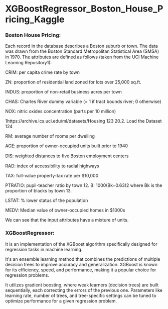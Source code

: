 # XGBoostRegressor_Boston_House_Pricing_Kaggle

### Boston House Pricing:

Each record in the database describes a Boston suburb or town. The data was drawn from the Boston Standard Metropolitan Statistical Area (SMSA) in 1970. The attributes are deﬁned as follows (taken from the UCI Machine Learning Repository1): 

CRIM: per capita crime rate by town

ZN: proportion of residential land zoned for lots over 25,000 sq.ft.

INDUS: proportion of non-retail business acres per town

CHAS: Charles River dummy variable (= 1 if tract bounds river; 0 otherwise)

NOX: nitric oxides concentration (parts per 10 million)

1https://archive.ics.uci.edu/ml/datasets/Housing
123
20.2. Load the Dataset 124

RM: average number of rooms per dwelling

AGE: proportion of owner-occupied units built prior to 1940

DIS: weighted distances to ﬁve Boston employment centers

RAD: index of accessibility to radial highways

TAX: full-value property-tax rate per $10,000

PTRATIO: pupil-teacher ratio by town 12. B: 1000(Bk−0.63)2 where Bk is the proportion of blacks by town 13.

LSTAT: % lower status of the population

MEDV: Median value of owner-occupied homes in $1000s

We can see that the input attributes have a mixture of units.

### XGBoostRegressor:

It is an implementation of the XGBoost algorithm specifically designed for regression tasks in machine learning.

It's an ensemble learning method that combines the predictions of multiple decision trees to improve accuracy and generalization. XGBoost is known for its efficiency, speed, and performance, making it a popular choice for regression problems.

It utilizes gradient boosting, where weak learners (decision trees) are built sequentially, each correcting the errors of the previous one. Parameters like learning rate, number of trees, and tree-specific settings can be tuned to optimize performance for a given regression problem.
